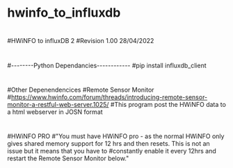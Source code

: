 # hwinfo_to_influxdb
#
#HWiNFO to influxDB 2
#Revision 1.00 28/04/2022
#
#--------Python Dependancies------------
#pip install influxdb_client
#
#Other Depenendencices
#Remote Sensor Monitor
#https://www.hwinfo.com/forum/threads/introducing-remote-sensor-monitor-a-restful-web-server.1025/
#This program post the HWiNFO data to a html webserver in JOSN format
#
#
#
#HWiNFO PRO
#"You must have HWiNFO pro - as the normal HWiNFO only gives shared memory support for 12 hrs and then resets. This is not an issue but it means that you have to #constantly enable it every 12hrs and restart the Remote Sensor Monitor below."
